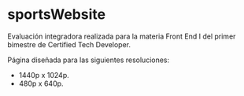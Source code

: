 # sportsWebsite

Evaluación integradora realizada para la materia Front End I del primer bimestre de Certified Tech Developer.

Página diseñada para las siguientes resoluciones:
  - 1440p x 1024p.
  - 480p x 640p.
